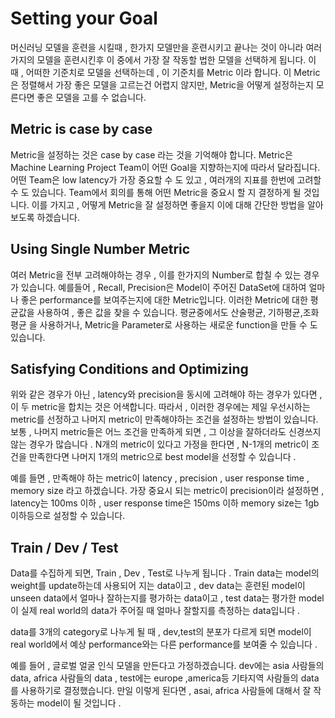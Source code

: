 # Setting your Goal

머신러닝 모델을 훈련을 시킬때 , 한가지 모델만을 훈련시키고 끝나는 것이 아니라 여러가지의 모델을 훈련시킨후 이 중에서 가장 잘 작동할 법한 모델을 선택하게 됩니다. 이 때 , 어떠한 기준치로 모델을 선택하는데 , 이 기준치를 Metric 이라 합니다. 이 Metric은 정렬해서 가장 좋은 모델을 고르는건 어렵지 않지만, Metric을 어떻게 설정하는지 모른다면 좋은 모델을 고를 수 없습니다.

## Metric is case by case

Metric을 설정하는 것은 case by case 라는 것을 기억해야 합니다. Metric은 Machine Learning Project Team이 어떤 Goal을 지향하는지에 따라서 달라집니다. 어떤 Team은 low latency가 가장 중요할 수 도 있고 , 여러개의 지표를 한번에 고려할 수 도 있습니다. Team에서 회의를 통해 어떤 Metric을 중요시 할 지 결정하게 될 것입니다. 이를 가지고 , 어떻게 Metric을 잘 설정하면 좋을지 이에 대해 간단한 방법을 알아보도록 하겠습니다.



## Using Single Number Metric

여러 Metric을 전부 고려해야하는 경우 , 이를 한가지의 Number로 합칠 수 있는 경우가 있습니다. 예를들어 , Recall, Precision은 Model이 주어진 DataSet에 대하여 얼마나 좋은 performance를 보여주는지에 대한 Metric입니다. 이러한 Metric에 대한 평균값을 사용하여 , 좋은 값을 찾을 수 있습니다. 평균중에서도 산술평균, 기하평균,조화평균 을 사용하거나, Metric을 Parameter로 사용하는 새로운 function을 만들 수 도 있습니다. 



## Satisfying Conditions and Optimizing

위와 같은 경우가 아닌 , latency와 precision을 동시에 고려해야 하는 경우가 있다면 , 이 두 metric을 합치는 것은 어색합니다. 따라서 , 이러한 경우에는 제일 우선시하는 metric를 선정하고 나머지 metric이 만족해야하는 조건을 설정하는 방법이 있습니다. 보통 , 나머지 metric들은 어느 조건을 만족하게 되면 , 그 이상을 잘하더라도 신경쓰지 않는 경우가 많습니다 . N개의 metric이 있다고 가정을 한다면 , N-1개의 metric이 조건을 만족한다면 나머지 1개의 metric으로 best model을 선정할 수 있습니다 .

예를 들면 , 만족해야 하는 metric이 latency , precision , user response time , memory size 라고 하겠습니다. 가장 중요시 되는 metric이 precision이라 설정하면 , latency는 100ms 이하 , user response time은 150ms 이하 memory size는 1gb 이하등으로 설정할 수 있습니다. 



## Train / Dev / Test 

Data를 수집하게 되면, Train , Dev , Test로 나누게 됩니다 . Train data는 model의 weight를 update하는데 사용되어 지는 data이고 , dev data는 훈련된 model이 unseen data에서 얼마나 잘하는지를 평가하는 data이고 , test data는 평가한 model이 실제 real world의 data가 주어질 때 얼마나 잘할지를 측정하는 data입니다 . 

data를 3개의 category로 나누게 될 때 , dev,test의 분포가 다르게 되면 model이 real world에서 예상 performance와는 다른 performance를 보여줄 수 있습니다 . 

예를 들어 , 글로벌 얼굴 인식 모델을 만든다고 가정하겠습니다. dev에는 asia 사람들의 data, africa 사람들의 data , test에는 europe ,america등 기타지역 사람들의 data를 사용하기로 결정했습니다. 만일 이렇게 된다면 ,      asai, africa 사람들에 대해서 잘 작동하는 model이 될 것입니다 .